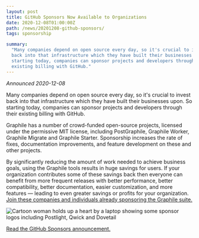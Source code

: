 ```yaml
---
layout: post
title: GitHub Sponsors Now Available to Organizations
date: 2020-12-08T01:00:00Z
path: /news/20201208-github-sponsors/
tags: sponsorship

summary:
  "Many companies depend on open source every day, so it's crucial to invest
  back into that infrastructure which they have built their businesses upon. So
  starting today, companies can sponsor projects and developers through their
  existing billing with GitHub."
---
```


_Announced 2020-12-08_

<p class="intro">Many companies depend on open source every day, so it's crucial to invest back into that infrastructure which they have built their businesses upon. So starting today, companies can sponsor projects and developers through their existing billing with GitHub.</p>

Graphile has a number of crowd-funded open-source projects, licensed under the
permissive MIT license, including PostGraphile, Graphile Worker, Graphile
Migrate and Graphile Starter. Sponsorship increases the rate of fixes,
documentation improvements, and feature development on these and other projects.

By significantly reducing the amount of work needed to achieve business goals,
using the Graphile tools results in huge savings for users. If your organization
contributes some of these savings back then everyone can benefit from more
frequent releases with better performance, better compatibility, better
documentation, easier customization, and more features — leading to even greater
savings or profits for your organization.
[Join these companies and individuals already sponsoring the Graphile suite.](/sponsor/)

<div class="flex flex-wrap justify-around">
<img alt="Cartoon woman holds up a heart by a laptop showing some sponsor logos including Postlight, Qwick and Dovetail" src="/images/news/2020-sponsors.png" style="max-height: 400px" />
</div>

[Read the GitHub Sponsors announcement.](https://github.com/sponsors)
